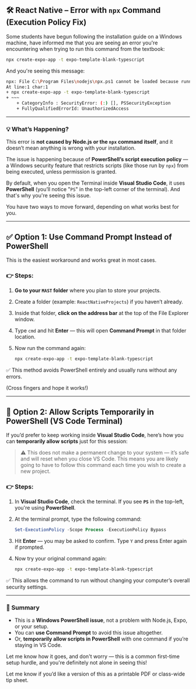 ## 🛠️ React Native – Error with `npx` Command (Execution Policy Fix)

Some students have begun following the installation guide on a Windows machine, have informed me that you are seeing an error you're encountering when trying to run this command from the textbook:

```bash
npx create-expo-app -t expo-template-blank-typescript
```

And you're seeing this message:

```bash
npx: File C:\Program Files\nodejs\npx.ps1 cannot be loaded because running scripts is disabled on this system.
At line:1 char:1
+ npx create-expo-app -t expo-template-blank-typescript
+ ~~~
    + CategoryInfo : SecurityError: (:) [], PSSecurityException
    + FullyQualifiedErrorId: UnauthorizedAccess
```

---

### 💡 What’s Happening?

This error is **not caused by Node.js or the `npx` command itself**, and it doesn’t mean anything is wrong with your installation.

The issue is happening because of **PowerShell’s script execution policy** — a Windows security feature that restricts scripts (like those run by `npx`) from being executed, unless permission is granted.

By default, when you open the Terminal inside **Visual Studio Code**, it uses **PowerShell** (you’ll notice "`PS`" in the top-left corner of the terminal). And that's why you're seeing this issue.

You have two ways to move forward, depending on what works best for you.

---

## ✅ Option 1: Use Command Prompt Instead of PowerShell

This is the easiest workaround and works great in most cases.

### 👉 Steps:

1. **Go to your `MAST` folder** where you plan to store your projects.
2. Create a folder (example: `ReactNativeProjects`) if you haven’t already.
3. Inside that folder, **click on the address bar** at the top of the File Explorer window.
4. Type `cmd` and hit **Enter** — this will open **Command Prompt** in that folder location.
5. Now run the command again:

   ```bash
   npx create-expo-app -t expo-template-blank-typescript
   ```

✅ This method avoids PowerShell entirely and usually runs without any errors.

(Cross fingers and hope it works!)

---

## 🧰 Option 2: Allow Scripts Temporarily in PowerShell (VS Code Terminal)

If you’d prefer to keep working inside **Visual Studio Code**, here’s how you can **temporarily allow scripts** just for this session:

> ⚠️ This does not make a permanent change to your system — it’s safe and will reset when you close VS Code.
> This means you are likely going to have to follow this command each time you wish to create a new project.


### 👉 Steps:

1. In **Visual Studio Code**, check the terminal. If you see **`PS`** in the top-left, you're using **PowerShell**.

2. At the terminal prompt, type the following command:

   ```powershell
   Set-ExecutionPolicy -Scope Process -ExecutionPolicy Bypass
   ```

3. Hit **Enter** — you may be asked to confirm. Type `Y` and press Enter again if prompted.

4. Now try your original command again:

   ```bash
   npx create-expo-app -t expo-template-blank-typescript
   ```

✅ This allows the command to run without changing your computer’s overall security settings.

---

### 📝 Summary

* This is a **Windows PowerShell issue**, not a problem with Node.js, Expo, or your setup.
* You can **use Command Prompt** to avoid this issue altogether.
* Or, **temporarily allow scripts in PowerShell** with one command if you’re staying in VS Code.

Let me know how it goes, and don't worry — this is a common first-time setup hurdle, and you're definitely not alone in seeing this!


Let me know if you’d like a version of this as a printable PDF or class-wide tip sheet.
